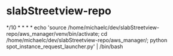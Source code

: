 # slabStreetview-repo

*/10 * * * * echo 'source /home/michaelc/dev/slabStreetview-repo/aws_manager/venv/bin/activate; cd /home/michaelc/dev/slabStreetview-repo/aws_manager/; python spot_instance_request_launcher.py' | /bin/bash
